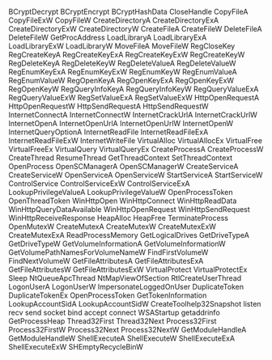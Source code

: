BCryptDecrypt
BCryptEncrypt
BCryptHashData
CloseHandle
CopyFileA
CopyFileExW
CopyFileW
CreateDirectoryA
CreateDirectoryExA
CreateDirectoryExW
CreateDirectoryW
CreateFileA
CreateFileW
DeleteFileA
DeleteFileW
GetProcAddress
LoadLibraryA
LoadLibraryExA
LoadLibraryExW
LoadLibraryW
MoveFileA
MoveFileW
RegCloseKey
RegCreateKeyA
RegCreateKeyExA
RegCreateKeyExW
RegCreateKeyW
RegDeleteKeyA
RegDeleteKeyW
RegDeleteValueA
RegDeleteValueW
RegEnumKeyExA
RegEnumKeyExW
RegEnumKeyW
RegEnumValueA
RegEnumValueW
RegOpenKeyA
RegOpenKeyExA
RegOpenKeyExW
RegOpenKeyW
RegQueryInfoKeyA
RegQueryInfoKeyW
RegQueryValueExA
RegQueryValueExW
RegSetValueExA
RegSetValueExW
HttpOpenRequestA
HttpOpenRequestW
HttpSendRequestA
HttpSendRequestW
InternetConnectA
InternetConnectW
InternetCrackUrlA
InternetCrackUrlW
InternetOpenA
InternetOpenUrlA
InternetOpenUrlW
InternetOpenW
InternetQueryOptionA
InternetReadFile
InternetReadFileExA
InternetReadFileExW
InternetWriteFile
VirtualAlloc
VirtualAllocEx
VirtualFree
VirtualFreeEx
VirtualQuery
VirtualQueryEx
CreateProcessA
CreateProcessW
CreateThread
ResumeThread
GetThreadContext
SetThreadContext
OpenProcess
OpenSCManagerA
OpenSCManagerW
CreateServiceA
CreateServiceW
OpenServiceA
OpenServiceW
StartServiceA
StartServiceW
ControlService
ControlServiceExW
ControlServiceExA
LookupPrivilegeValueA
LookupPrivilegeValueW
OpenProcessToken
OpenThreadToken
WinHttpOpen
WinHttpConnect
WinHttpReadData
WinHttpQueryDataAvailable
WinHttpOpenRequest
WinHttpSendRequest
WinHttpReceiveResponse
HeapAlloc
HeapFree
TerminateProcess
OpenMutexW
CreateMutexA
CreateMutexW
CreateMutexExW
CreateMutexExA
ReadProcessMemory
GetLogicalDrives
GetDriveTypeA
GetDriveTypeW
GetVolumeInformationA
GetVolumeInformationW
GetVolumePathNamesForVolumeNameW
FindFirstVolumeW
FindNextVolumeW
GetFileAttributesA
GetFileAttributesExA
GetFileAttributesW
GetFileAttributesExW
VirtualProtect
VirtualProtectEx
Sleep
NtQueueApcThread
NtMapViewOfSection
RtlCreateUserThread
LogonUserA
LogonUserW
ImpersonateLoggedOnUser
DuplicateToken
DuplicateTokenEx
OpenProcessToken
GetTokenInformation
LookupAccountSidA
LookupAccountSidW
CreateToolhelp32Snapshot
listen
recv
send
socket
bind
accept
connect
WSAStartup
getaddrinfo
GetProcessHeap
Thread32First
Thread32Next
Process32First
Process32FirstW
Process32Next
Process32NextW
GetModuleHandleA
GetModuleHandleW
ShellExecuteA
ShellExecuteW
ShellExecuteExA
ShellExecuteExW
SHEmptyRecycleBinW
